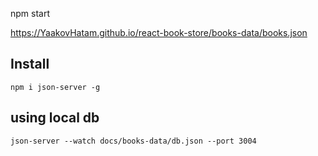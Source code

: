 npm start

https://YaakovHatam.github.io/react-book-store/books-data/books.json

## Install
`npm i json-server -g`


## using local db
`json-server --watch docs/books-data/db.json --port 3004`
